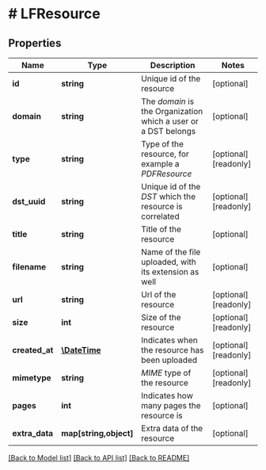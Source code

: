 # # LFResource

## Properties

Name | Type | Description | Notes
------------ | ------------- | ------------- | -------------
**id** | **string** | Unique id of the resource | [optional] 
**domain** | **string** | The _domain_ is the Organization which a user or a DST belongs | [optional] 
**type** | **string** | Type of the resource, for example a _PDFResource_ | [optional] [readonly] 
**dst_uuid** | **string** | Unique id of the _DST_ which the resource is correlated | [optional] [readonly] 
**title** | **string** | Title of the resource | [optional] 
**filename** | **string** | Name of the file uploaded, with its extension as well | [optional] 
**url** | **string** | Url of the resource | [optional] [readonly] 
**size** | **int** | Size of the resource | [optional] [readonly] 
**created_at** | [**\DateTime**](\DateTime.md) | Indicates when the resource has been uploaded | [optional] [readonly] 
**mimetype** | **string** | _MIME_ type of the resource | [optional] [readonly] 
**pages** | **int** | Indicates how many pages the resource is | [optional] 
**extra_data** | **map[string,object]** | Extra data of the resource | [optional] 

[[Back to Model list]](../../README.md#documentation-for-models) [[Back to API list]](../../README.md#documentation-for-api-endpoints) [[Back to README]](../../README.md)


